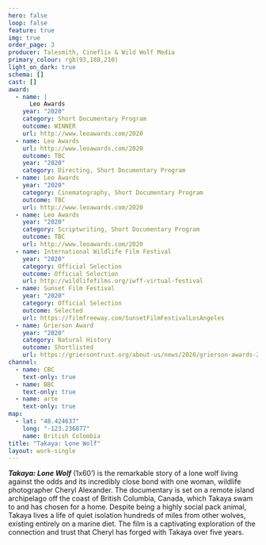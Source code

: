 ```yaml
---
hero: false
loop: false
feature: true
img: true
order_page: 3
producer: Talesmith, Cineflix & Wild Wolf Media
primary_colour: rgb(93,188,210)
light_on_dark: true
schema: []
cast: []
award:
  - name: |
      Leo Awards
    year: "2020"
    category: Short Documentary Program
    outcome: WINNER
    url: http://www.leoawards.com/2020
  - name: Leo Awards
    url: http://www.leoawards.com/2020
    outcome: TBC
    year: "2020"
    category: Directing, Short Documentary Program
  - name: Leo Awards
    year: "2020"
    category: Cinematography, Short Documentary Program
    outcome: TBC
    url: http://www.leoawards.com/2020
  - name: Leo Awards
    year: "2020"
    category: Scriptwriting, Short Documentary Program
    outcome: TBC
    url: http://www.leoawards.com/2020
  - name: International Wildlife Film Festival
    year: "2020"
    category: Official Selection
    outcome: Official Selection
    url: http://wildlifefilms.org/iwff-virtual-festival
  - name: Sunset Film Festival
    year: "2020"
    category: Official Selection
    outcome: Selected
    url: https://filmfreeway.com/SunsetFilmFestivalLosAngeles
  - name: Grierson Award
    year: "2020"
    category: Natural History
    outcome: Shortlisted
    url: https://griersontrust.org/about-us/news/2020/grierson-awards-2020-shortlist.html
channel:
  - name: CBC
    text-only: true
  - name: BBC
    text-only: true
  - name: arte
    text-only: true
map:
  - lat: "48.424637"
    long: "-123.236877"
    name: British Colombia
title: "Takaya: Lone Wolf"
layout: work-single
---
```

_**Takaya: Lone Wolf**_ (1x60’) is the remarkable story of a lone wolf living against the odds and its incredibly close bond with one woman, wildlife photographer Cheryl Alexander. The documentary is set on a remote island archipelago off the coast of British Columbia, Canada, which Takaya swam to and has chosen for a home. Despite being a highly social pack animal, Takaya lives a life of quiet isolation hundreds of miles from other wolves, existing entirely on a marine diet. The film is a captivating exploration of the connection and trust that Cheryl has forged with Takaya over five years.
